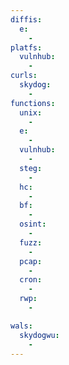 ```yaml
---
diffis:
  e:
    -
platfs:
  vulnhub:
    -
curls:
  skydog:
    -
functions:
  unix:
    -
  e:
    -
  vulnhub:
    -
  steg:
    -
  hc:
    -
  bf:
    -
  osint:
    -
  fuzz:
    -
  pcap:
    -
  cron:
    -
  rwp:
    -

wals:
  skydogwu:
    -
---
```

